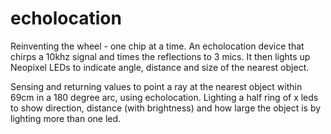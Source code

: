 # echolocation
Reinventing the wheel - one chip at a time. An echolocation device that chirps a 10khz signal and times the reflections to 3 mics. It then lights up Neopixel LEDs to indicate angle, distance and size of the nearest object. 

Sensing and returning values to point a ray at the nearest object within 69cm in a 180 degree arc, using echolocation. Lighting a half ring of x leds to show direction, distance (with brightness) and how large the object is by lighting more than one led.


